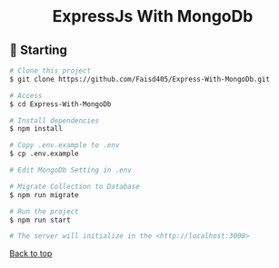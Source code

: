<div align="center" id="top"> 
  &#xa0;
</div>

<h1 align="center">ExpressJs With MongoDb</h1>

<p align="center">
  
## :checkered_flag: Starting

```bash
# Clone this project
$ git clone https://github.com/Faisd405/Express-With-MongoDb.git

# Access
$ cd Express-With-MongoDb

# Install dependencies
$ npm install

# Copy .env.example to .env
$ cp .env.example

# Edit MongoDb Setting in .env

# Migrate Collection to Database
$ npm run migrate

# Run the project
$ npm run start

# The server will initialize in the <http://localhost:3000>
```

<a href="#top">Back to top</a>

